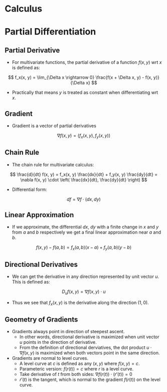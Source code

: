 Calculus
========================
# Partial Differentiation
## Partial Derivative
* For multivariate functions, the partial derivative of a function $f(x, y)$ wrt $x$ is defined as:

$$
f_x(x, y) = \lim_{\Delta x \rightarrow 0} \frac{f(x + \Delta x, y) - f(x, y)}{\Delta x}
$$

* Practically that means $y$ is treated as constant when differentiating wrt $x$.  

## Gradient
* Gradient is a vector of partial derivatives

$$
\nabla f(x, y) = (f_x(x, y), f_y(x, y))
$$

## Chain Rule
* The chain rule for multivariate calculus:

$$
\frac{d}{dt} f(x, y) = f_x(x, y) \frac{dx}{dt} + f_y(x, y) \frac{dy}{dt} = \nabla f(x, y) \cdot \left( \frac{dx}{dt}, \frac{dy}{dt} \right)
$$

* Differential form:

$$
df = \nabla f \cdot (dx, dy)
$$


## Linear Approximation
* If we approximate, the differential $dx$, $dy$ with a finite change in $x$ and $y$ from $a$ and $b$ respectively we get a final linear approximation near $a$ and $b$.

$$
f(x, y) - f(a, b) = f_x(a, b) (x - a) + f_y(a, b) (y - b)
$$

## Directional Derivatives
* We can get the derivative in any direction represented by unit vector $u$. This is defined as:

$$
D_u f(x, y) = \nabla f(x, y) \cdot u
$$

* Thus we see that $f_x(x, y)$ is the derivative along the direction $(1, 0)$.

## Geometry of Gradients
* Gradients always point in direction of steepest ascent.
  * In other words, directional derivative is maximized when unit vector $u$ points in the direction of derivative.  
  * From the definition of directional derviatives, the dot product $u \cdot \nabla f(x, y)$ is maximized when both vectors point in the same direction.
* Gradients are normal to level curves.
  * A level curve at $c$ is defined as any $(x, y)$ where $f(x, y) = c$.
  * Parameteric version: $f(r(t)) = c$ where $r$ is a level curve. 
  * Take derivative of $t$ from both sides: $\nabla f(r(t)) \cdot (r'(t)) = 0$
  * $r'(t)$ is the tangent, which is normal to the gradient $f(r(t))$ on the level curve.
 

